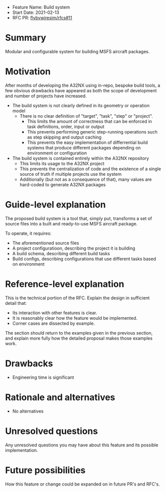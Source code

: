 - Feature Name: Build system
- Start Date: 2021-02-13
- RFC PR: [flybywiresim/rfcs#11](https://github.com/flybywiresim/rfcs/pull/11)

# Summary
[summary]: #summary

Modular and configurable system for building MSFS aircraft packages.

# Motivation
[motivation]: #motivation
After months of developing the A32NX using in-repo, bespoke build tools, a few obvious drawbacks have appeared as both the scope of development and number of projects have increased.

* The build system is not clearly defined in its geometry or operation model
  * There is no clear definition of "target", "task", "step" or "project".
    * This limits the amount of correctness that can be enforced in task definitions, order, input or output 
    * This prevents performing generic step-running operations such as step skipping and output caching
    * This prevents the easy implementation of differrential build systems that produce different packages depending on environment or configuration
* The build system is contained entirely within the A32NX repository
  * This limits its usage to the A32NX project
  * This prevents the centralization of code and the existence of a single source of truth if multiple projects use the system
  * Additionally (but not as a consequence of that), many values are hard-coded to generate A32NX packages

# Guide-level explanation
[guide-level-explanation]: #guide-level-explanation

The proposed build system is a tool that, simply put, transforms a set of source files into a built and ready-to-use MSFS aircraft package.

To operate, it requires:

- The aforementioned source files
- A project configuratioon, describing the project it is building
- A build schema, describing different build tasks
- Build configs, describing configurations that use different tasks based on environment

# Reference-level explanation
[reference-level-explanation]: #reference-level-explanation

This is the technical portion of the RFC. Explain the design in sufficient detail that:

- Its interaction with other features is clear.
- It is reasonably clear how the feature would be implemented.
- Corner cases are dissected by example.

The section should return to the examples given in the previous section, and explain more fully how the detailed proposal makes those examples work.

# Drawbacks
[drawbacks]: #drawbacks

* Engineering time is significant

# Rationale and alternatives
[rationale-and-alternatives]: #rationale-and-alternatives

* No alternatives

# Unresolved questions
[unresolved-questions]: #unresolved-questions

Any unresolved questions you may have about this feature and its possible implementation.

# Future possibilities
[future-possibilities]: #future-possibilities

How this feature or change could be expanded on in future PR's and RFC's.
